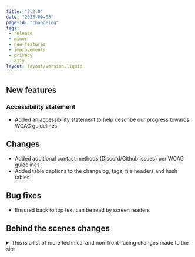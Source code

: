 ```yaml
---
title: "3.2.0"
date: "2025-09-05"
page-id: "changelog"
tags: 
 - release
 - minor
 - new-features
 - improvements
 - privacy
 - a11y
layout: layout/version.liquid
---
```


## New features
### Accessibility statement
- Added an accessibility statement to help describe our progress towards WCAG guidelines.

## Changes
- Added additional contact methods (Discord/Github Issues) per WCAG guidelines
- Added table captions to the changelog, tags, file headers and hash tables

## Bug fixes
- Ensured back to top text can be read by screen readers

## Behind the scenes changes
<details>
<summary>This is a list of more technical and non-front-facing changes made to the site  </summary>

### Changes/improvements
- Updated 11ty to latest version [3.1.2](https://github.com/11ty/eleventy/releases/tag/v3.1.2)
- Updated Bootstrap icons to latest version [1.13.1](https://github.com/twbs/icons/releases/tag/v1.13.1)
- Fixed H1 not being the first tag on the page

</details>
